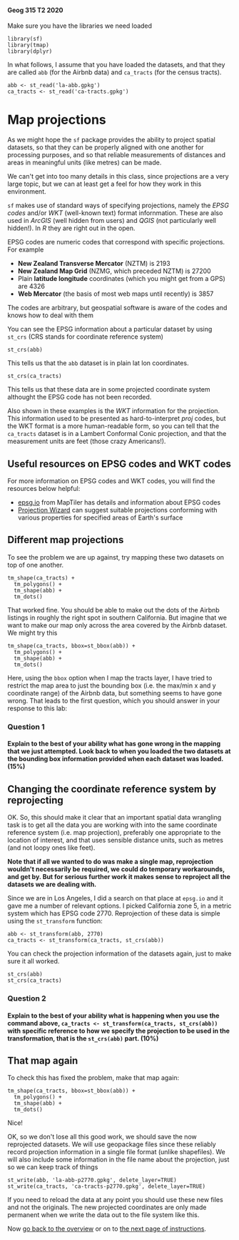 #### Geog 315 T2 2020
Make sure you have the libraries we need loaded
```{r}
library(sf)
library(tmap)
library(dplyr)
```

In what follows, I assume that you have loaded the datasets, and that they are called `abb` (for the Airbnb data) and `ca_tracts` (for the census tracts).
```{r}
abb <- st_read('la-abb.gpkg')
ca_tracts <- st_read('ca-tracts.gpkg')
```

# Map projections
As we might hope the `sf` package provides the ability to project spatial datasets, so that they can be properly aligned with one another for processing purposes, and so that reliable measurements of distances and areas in meaningful units (like metres) can be made.

We can't get into too many details in this class, since projections are a very large topic, but we can at least get a feel for how they work in this environment.

`sf` makes use of standard ways of specifying projections, namely the *EPSG codes* and/or *WKT* (well-known text) format infornmation. These are also used in *ArcGIS* (well hidden from users) and *QGIS* (not particularly well hidden!). In *R* they are right out in the open.

EPSG codes are numeric codes that correspond with specific projections. For example

+ **New Zealand Transverse Mercator** (NZTM) is 2193
+ **New Zealand Map Grid** (NZMG, which preceded NZTM) is 27200
+ Plain **latitude longitude** coordinates (which you might get from a GPS) are 4326
+ **Web Mercator** (the basis of most web maps until recently) is 3857

The codes are arbitrary, but geospatial software is aware of the codes and knows how to deal with them

You can see the EPSG information about a particular dataset by using `st_crs` (CRS stands for coordinate reference system)
```{r}
st_crs(abb)
```

This tells us that the `abb` dataset is in plain lat lon coordinates.
```{r}
st_crs(ca_tracts)
```

This tells us that these data are in some projected coordinate system althought the EPSG code has not been recorded.

Also shown in these examples is the *WKT* information for the projection. This information used to be presented as hard-to-interpret *proj* codes, but the WKT format is a more human-readable form, so you can tell that the `ca_tracts` dataset is in a Lambert Conformal Conic projection, and that the measurement units are feet (those crazy Americans!). 

## Useful resources on EPSG codes and WKT codes
For more information on EPSG codes and WKT codes, you will find the resources below helpful:

+ [epsg.io](https://epsg.io) from MapTiler has details and information about EPSG codes
+ [Projection Wizard](https://projectionwizard.org) can suggest suitable projections conforming with various properties for specified areas of Earth's surface

## Different map projections
To see the problem we are up against, try mapping these two datasets on top of one another.

```{r}
tm_shape(ca_tracts) +
  tm_polygons() +
  tm_shape(abb) + 
  tm_dots()
```

That worked fine. You should be able to make out the dots of the Airbnb listings in roughly the right spot in southern California. But imagine that we want to make our map only across the area covered by the Airbnb dataset. We might try this

```{r}
tm_shape(ca_tracts, bbox=st_bbox(abb)) +
  tm_polygons() +
  tm_shape(abb) + 
  tm_dots()
```

Here, using the `bbox` option when I map the tracts layer, I have tried to restrict the map area to just the bounding box (i.e. the max/min x and y coordinate range) of the Airbnb data, but something seems to have gone wrong. That leads to the first question, which you should answer in your response to this lab:

### **Question 1** 
#### Explain to the best of your ability what has gone wrong in the mapping that we just attempted. Look back to when you loaded the two datasets at the bounding box information provided when each dataset was loaded. (15%)

## Changing the coordinate reference system by reprojecting
OK. So, this should make it clear that an important spatial data wrangling task is to get all the data you are working with into the same coordinate reference system (i.e. map projection), preferably one appropriate to the location of interest, and that uses sensible distance units, such as metres (and not loopy ones like feet). 

**Note that if all we wanted to do was make a single map, reprojection wouldn't necessarily be required, we could do temporary workarounds, and get by. But for serious further work it makes sense to reproject all the datasets we are dealing with.**

Since we are in Los Angeles, I did a search on that place at `epsg.io` and it gave me a number of relevant options. I picked California zone 5, in a metric system which has EPSG code 2770. Reprojection of these data is simple using the `st_transform` function:

```{r}
abb <- st_transform(abb, 2770)
ca_tracts <- st_transform(ca_tracts, st_crs(abb))
```

You can check the projection information of the datasets again, just to make sure it all worked.

```{r}
st_crs(abb)
st_crs(ca_tracts)
```

### **Question 2** 
#### Explain to the best of your ability what is happening when you use the command above,  `ca_tracts <- st_transform(ca_tracts, st_crs(abb))` with specific reference to how we specify the projection to be used in the transformation, that is the `st_crs(abb)` part. (10%)

## That map again
To check this has fixed the problem, make that map again:

```{r}
tm_shape(ca_tracts, bbox=st_bbox(abb)) +
  tm_polygons() +
  tm_shape(abb) + 
  tm_dots()
```

Nice!

OK, so we don't lose all this good work, we should save the now reprojected datasets. We will use geopackage files since these reliably record projection information in a single file format (unlike shapefiles). We will also include some information in the file name about the projection, just so we can keep track of things

```{r}
st_write(abb, 'la-abb-p2770.gpkg', delete_layer=TRUE)
st_write(ca_tracts, 'ca-tracts-p2770.gpkg', delete_layer=TRUE)
```

If you need to reload the data at any point you should use these new files and not the originals. The new projected coordinates are only made permanent when we write the data out to the file system like this.

Now [go back to the overview](README.md) or on to [the next page of instructions](spatial-data-manipulation-03-spatial-joins.md).
